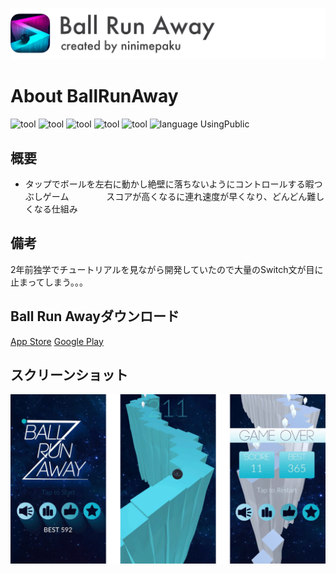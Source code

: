 ![header](./header.png)
# About BallRunAway
![tool](https://img.shields.io/badge/tool-Unity5-blue.svg)
![tool](https://img.shields.io/badge/tool-Sketch-yellow.svg)
![tool](https://img.shields.io/badge/tool-PhotoshopCC-blue.svg)
![tool](https://img.shields.io/badge/tool-IllustratorCC-yellow.svg)
![tool](https://img.shields.io/badge/tool-Blender-green.svg)
![language](https://img.shields.io/badge/language-C#-red.svg)
UsingPublic
## 概要
- タップでボールを左右に動かし絶壁に落ちないようにコントロールする暇つぶしゲーム
　　　　スコアが高くなるに連れ速度が早くなり、どんどん難しくなる仕組み
## 備考
2年前独学でチュートリアルを見ながら開発していたので大量のSwitch文が目に止まってしまう。。。
## Ball Run Awayダウンロード
[App Store](https://itunes.apple.com/jp/app/ball-run-away-%E3%83%9C%E3%83%BC%E3%83%AB%E3%82%92%E8%90%BD%E3%81%A8%E3%81%99%E3%81%AA/id1035571683?mt=8)
[Google Play](https://play.google.com/store/apps/details?id=com.ninimepaku.BallGame&hl=ja)
## スクリーンショット
![header](./background.png)


